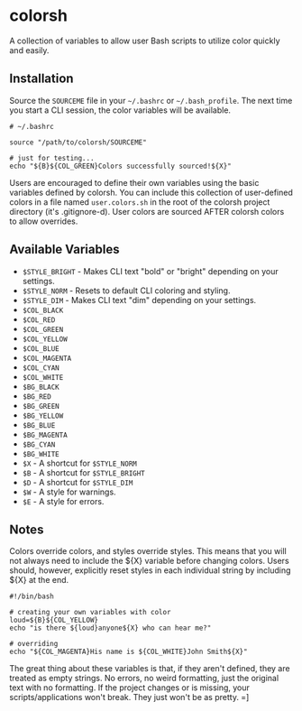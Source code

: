 colorsh
=======

A collection of variables to allow user Bash scripts to utilize color quickly and easily.


Installation
------------

Source the `SOURCEME` file in your `~/.bashrc` or `~/.bash_profile`. The next time you start a CLI session, the color variables will be available.

    # ~/.bashrc

    source "/path/to/colorsh/SOURCEME"

    # just for testing...
    echo "${B}${COL_GREEN}Colors successfully sourced!${X}"

Users are encouraged to define their own variables using the basic variables defined by colorsh. You can include this collection of user-defined colors in a file named `user.colors.sh` in the root of the colorsh project directory (it's .gitignore-d). User colors are sourced AFTER colorsh colors to allow overrides.


Available Variables
-------------------

- `$STYLE_BRIGHT` - Makes CLI text "bold" or "bright" depending on your settings.
- `$STYLE_NORM` - Resets to default CLI coloring and styling.
- `$STYLE_DIM` - Makes CLI text "dim" depending on your settings.
- `$COL_BLACK`
- `$COL_RED`
- `$COL_GREEN`
- `$COL_YELLOW`
- `$COL_BLUE`
- `$COL_MAGENTA`
- `$COL_CYAN`
- `$COL_WHITE`
- `$BG_BLACK`
- `$BG_RED`
- `$BG_GREEN`
- `$BG_YELLOW`
- `$BG_BLUE`
- `$BG_MAGENTA`
- `$BG_CYAN`
- `$BG_WHITE`
- `$X` - A shortcut for `$STYLE_NORM`
- `$B` - A shortcut for `$STYLE_BRIGHT`
- `$D` - A shortcut for `$STYLE_DIM`
- `$W` - A style for warnings.
- `$E` - A style for errors.


Notes
-----

Colors override colors, and styles override styles. This means that you will not always need to include the ${X} variable before changing colors. Users should, however, explicitly reset styles in each individual string by including ${X} at the end.

    #!/bin/bash

    # creating your own variables with color
    loud=${B}${COL_YELLOW}
    echo "is there ${loud}anyone${X} who can hear me?"

    # overriding
    echo "${COL_MAGENTA}His name is ${COL_WHITE}John Smith${X}"

The great thing about these variables is that, if they aren't defined, they are treated as empty strings. No errors, no weird formatting, just the original text with no formatting. If the project changes or is missing, your scripts/applications won't break. They just won't be as pretty.  =]

